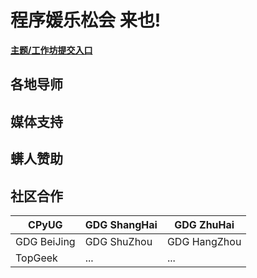 # 程序媛乐松会 来也!


**[主题/工作坊提交入口](proposals.md)**



## 各地导师



## 媒体支持

## 蠎人赞助

## 社区合作

CPyUG | GDG ShangHai | GDG ZhuHai
------------ | ------------- | ------------
GDG BeiJing | GDG ShuZhou  | GDG HangZhou
TopGeek | ...  | ...


 